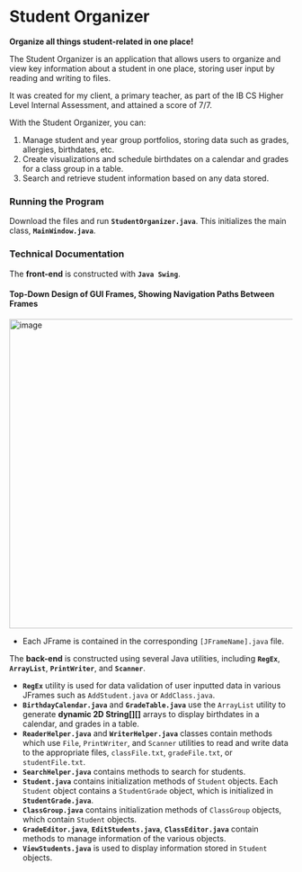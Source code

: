 # Student Organizer
**Organize all things student-related in one place!**

The Student Organizer is an application that allows users to organize and view key information about a student in one place, storing user input by reading and writing to files. 

It was created for my client, a primary teacher, as part of the IB CS Higher Level Internal Assessment, and attained a score of 7/7.

With the Student Organizer, you can:
1. Manage student and year group portfolios, storing data such as grades, allergies, birthdates, etc.
2. Create visualizations and schedule birthdates on a calendar and grades for a class group in a table.
3. Search and retrieve student information based on any data stored. 

### Running the Program 
Download the files and run **`StudentOrganizer.java`**. This initializes the main class, **`MainWindow.java`**. 

### Technical Documentation
The **front-end** is constructed with **`Java Swing`**.
#### Top-Down Design of GUI Frames, Showing Navigation Paths Between Frames
<img width="550" alt="image" src="https://github.com/not-ryan-ning/Student-Organizer/assets/136235474/40cc24ab-5dc1-4c39-8c53-355096401187">

- Each JFrame is contained in the corresponding `[JFrameName].java` file. 

The **back-end** is constructed using several Java utilities, including **`RegEx`**, **`ArrayList`**, **`PrintWriter`**, and **`Scanner`**.
- **`RegEx`** utility is used for data validation of user inputted data in various JFrames such as `AddStudent.java` or `AddClass.java`.
- **`BirthdayCalendar.java`** and **`GradeTable.java`** use the `ArrayList` utility to generate **dynamic 2D String[][]** arrays to display birthdates in a calendar, and grades in a table.
- **`ReaderHelper.java`** and **`WriterHelper.java`** classes contain methods which use `File`, `PrintWriter`, and `Scanner` utilities to read and write data to the appropriate files, `classFile.txt`, `gradeFile.txt`, or `studentFile.txt`.
- **`SearchHelper.java`** contains methods to search for students.
- **`Student.java`** contains initialization methods of `Student` objects. Each `Student` object contains a `StudentGrade` object, which is initialized in **`StudentGrade.java`**. 
- **`ClassGroup.java`** contains initialization methods of `ClassGroup` objects, which contain `Student` objects. 
- **`GradeEditor.java`**, **`EditStudents.java`**, **`ClassEditor.java`** contain methods to manage information of the various objects. 
- **`ViewStudents.java`** is used to display information stored in `Student` objects.
